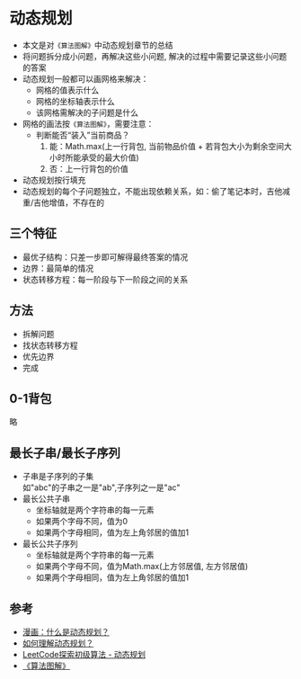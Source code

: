 # 动态规划
- 本文是对`《算法图解》`中动态规划章节的总结
- 将问题拆分成小问题，再解决这些小问题, 解决的过程中需要记录这些小问题的答案  
- 动态规划一般都可以画网格来解决：
  * 网格的值表示什么
  * 网格的坐标轴表示什么
  * 该网格需解决的子问题是什么
- 网格的画法按`《算法图解》`，需要注意：
  * 判断能否“装入”当前商品？
    1. 能：Math.max(上一行背包, 当前物品价值 + 若背包大小为剩余空间大小时所能承受的最大价值)
    2. 否：上一行背包的价值
- 动态规划按行填充
- 动态规划的每个子问题独立，不能出现依赖关系，如：偷了笔记本时，吉他减重/吉他增值，不存在的

## 三个特征
- 最优子结构：只差一步即可解得最终答案的情况
- 边界：最简单的情况
- 状态转移方程：每一阶段与下一阶段之间的关系

## 方法
- 拆解问题
- 找状态转移方程
- 优先边界
- 完成

## 0-1背包
略

## 最长子串/最长子序列
- 子串是子序列的子集  
  如"abc"的子串之一是"ab",子序列之一是"ac"
- 最长公共子串
  * 坐标轴就是两个字符串的每一元素
  * 如果两个字母不同，值为0
  * 如果两个字母相同，值为左上角邻居的值加1
- 最长公共子序列
  * 坐标轴就是两个字符串的每一元素
  * 如果两个字母不同，值为Math.max(上方邻居值, 左方邻居值)
  * 如果两个字母相同，值为左上角邻居的值加1

## 参考
- [漫画：什么是动态规划？](http://www.sohu.com/a/153858619_466939)
- [如何理解动态规划？](https://www.zhihu.com/question/39948290/answer/612439961)
- [LeetCode探索初级算法 - 动态规划](https://zhuanlan.zhihu.com/p/49427827)
- [《算法图解》]()